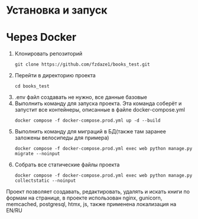 # Установка и запуск
# Через Docker
1) Клонировать репозиторий
   ```
   git clone https://github.com/fzdaze1/books_test.git
   ```
2) Перейти в директорию проекта
   ```
   cd books_test
   ```
3) .env файл создавать не нужно, все данные базовые
4) Выполнить команду для запуска проекта. Эта команда соберёт и запустит все контейнеры, описанные в файле docker-compose.yml
   ```
   docker compose -f docker-compose.prod.yml up -d --build   
   ```
5) Выполнить команду для миграций в БД(также там заранее заложены велосипеды для примера)
   ```
   docker compose -f docker-compose.prod.yml exec web python manage.py migrate --noinput
   ```
6) Собрать все статические файлы проекта
   ```
   docker compose -f docker-compose.prod.yml exec web python manage.py collectstatic --noinput
   ```
Проект позволяет создавать, редактировать, удалять и искать книги по формам на странице, в проекте использован nginx, gunicorn, memcached, postgresql, htmx, js, также применена локализация на EN/RU
